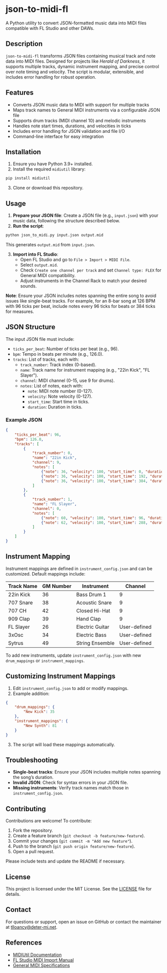 # json-to-midi-fl

A Python utility to convert JSON-formatted music data into MIDI files compatible with FL Studio and other DAWs.

## Description

`json-to-midi-fl` transforms JSON files containing musical track and note data into MIDI files. Designed for projects like *Herald of Darkness*, it supports multiple tracks, dynamic instrument mapping, and precise control over note timing and velocity. The script is modular, extensible, and includes error handling for robust operation.

## Features

- Converts JSON music data to MIDI with support for multiple tracks
- Maps track names to General MIDI instruments via a configurable JSON file
- Supports drum tracks (MIDI channel 10) and melodic instruments
- Handles note start times, durations, and velocities in ticks
- Includes error handling for JSON validation and file I/O
- Command-line interface for easy integration

## Installation

1. Ensure you have Python 3.9+ installed.
2. Install the required `midiutil` library:

```bash
pip install midiutil
```

3. Clone or download this repository.

## Usage

1. **Prepare your JSON file**: Create a JSON file (e.g., `input.json`) with your music data, following the structure described below.
2. **Run the script**:

```bash
python json_to_midi.py input.json output.mid
```

This generates `output.mid` from `input.json`.

3. **Import into FL Studio**:
   - Open FL Studio and go to `File > Import > MIDI File`.
   - Select `output.mid`.
   - Check `Create one channel per track` and set `Channel type: FLEX` for General MIDI compatibility.
   - Adjust instruments in the Channel Rack to match your desired sounds.

**Note**: Ensure your JSON includes notes spanning the entire song to avoid issues like single-beat tracks. For example, for an 8-bar song at 126 BPM with 96 ticks per beat, include notes every 96 ticks for beats or 384 ticks for measures.

## JSON Structure

The input JSON file must include:

- `ticks_per_beat`: Number of ticks per beat (e.g., 96).
- `bpm`: Tempo in beats per minute (e.g., 126.0).
- `tracks`: List of tracks, each with:
  - `track_number`: Track index (0-based).
  - `name`: Track name for instrument mapping (e.g., "22in Kick", "FL Slayer").
  - `channel`: MIDI channel (0-15, use 9 for drums).
  - `notes`: List of notes, each with:
    - `note`: MIDI note number (0-127).
    - `velocity`: Note velocity (0-127).
    - `start_time`: Start time in ticks.
    - `duration`: Duration in ticks.

### Example JSON

```json
{
    "ticks_per_beat": 96,
    "bpm": 126.0,
    "tracks": [
        {
            "track_number": 0,
            "name": "22in Kick",
            "channel": 9,
            "notes": [
                {"note": 36, "velocity": 100, "start_time": 0, "duration": 96},
                {"note": 36, "velocity": 100, "start_time": 192, "duration": 96},
                {"note": 36, "velocity": 100, "start_time": 384, "duration": 96}
            ]
        },
        {
            "track_number": 1,
            "name": "FL Slayer",
            "channel": 0,
            "notes": [
                {"note": 60, "velocity": 100, "start_time": 96, "duration": 96},
                {"note": 62, "velocity": 100, "start_time": 288, "duration": 96}
            ]
        }
    ]
}
```

## Instrument Mapping

Instrument mappings are defined in `instrument_config.json` and can be customized. Default mappings include:

| Track Name   | GM Number | Instrument         | Channel |
|--------------|-----------|--------------------|---------|
| 22in Kick    | 36        | Bass Drum 1        | 9       |
| 707 Snare    | 38        | Acoustic Snare     | 9       |
| 707 CH       | 42        | Closed Hi-Hat      | 9       |
| 909 Clap     | 39        | Hand Clap          | 9       |
| FL Slayer    | 26        | Electric Guitar    | User-defined |
| 3xOsc        | 34        | Electric Bass      | User-defined |
| Sytrus       | 49        | String Ensemble    | User-defined |

To add new instruments, update `instrument_config.json` with new `drum_mappings` or `instrument_mappings`.

## Customizing Instrument Mappings

1. Edit `instrument_config.json` to add or modify mappings.
2. Example addition:

```json
{
    "drum_mappings": {
        "New Kick": 35
    },
    "instrument_mappings": {
        "New Synth": 81
    }
}
```

3. The script will load these mappings automatically.

## Troubleshooting

- **Single-beat tracks**: Ensure your JSON includes multiple notes spanning the song’s duration.
- **Invalid JSON**: Check for syntax errors in your JSON file.
- **Missing instruments**: Verify track names match those in `instrument_config.json`.

## Contributing

Contributions are welcome! To contribute:
1. Fork the repository.
2. Create a feature branch (`git checkout -b feature/new-feature`).
3. Commit your changes (`git commit -m "Add new feature"`).
4. Push to the branch (`git push origin feature/new-feature`).
5. Open a pull request.

Please include tests and update the README if necessary.

## License

This project is licensed under the MIT License. See the [LICENSE](LICENSE) file for details.

## Contact

For questions or support, open an issue on GitHub or contact the maintainer at tlloancy@deter-mi.net.

## References

- [MIDIUtil Documentation](https://midiutil.readthedocs.io/en/1.2.1/index.html)
- [FL Studio MIDI Import Manual](https://www.image-line.com/fl-studio-learning/fl-studio-online-manual/html/midi_import.htm)
- [General MIDI Specifications](https://www.midi.org/specifications-old/item/gm-level-1)
